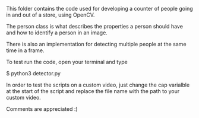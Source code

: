This folder contains the code used for developing a counter of people going in and out of a store, using OpenCV.

The person class is what describes the properties a person should have and how to identify a person in an image.

There is also an implementation for detecting multiple people at the same time in a frame.

To test run the code, open your terminal and type

$ python3 detector.py

In order to test the scripts on a custom video, just change the cap varialble at the start of the script and replace the file name
with the path to your custom video.

Comments are appreciated :)
